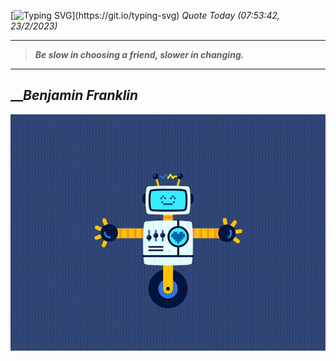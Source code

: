 [![Typing SVG](https://readme-typing-svg.herokuapp.com?font=Press+Start+2P&color=C2F784&size=35&width=900&height=100&lines=Hello+World%2C+I'm+Hung+!)](https://git.io/typing-svg) 
_Quote Today (07:53:42, 23/2/2023)_
___
>**_Be slow in choosing a friend, slower in changing._**
___

## __**_Benjamin Franklin_**

![RobotDance](src/assets/images/robot-dancing-dribble.gif?style=center)
